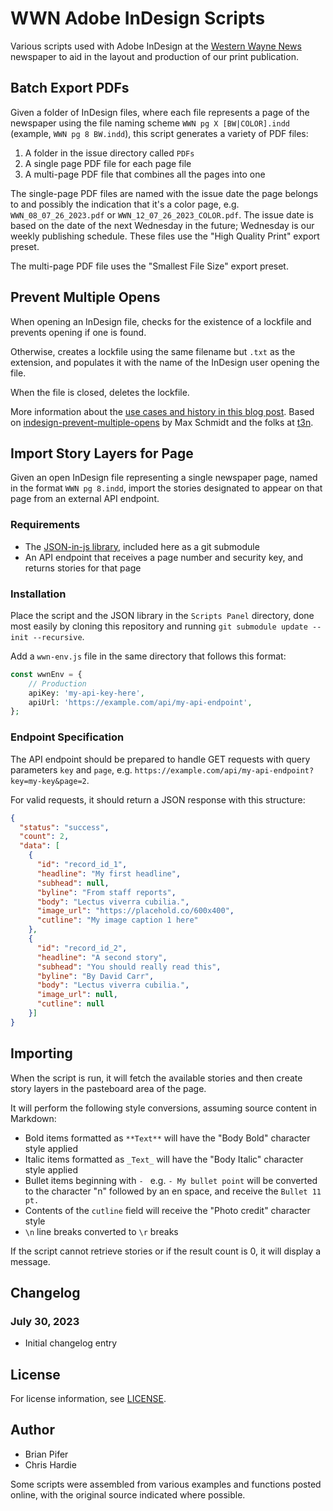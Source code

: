 # WWN Adobe InDesign Scripts

Various scripts used with Adobe InDesign at the [Western Wayne News](https://westernwaynenews.com) newspaper to aid in the layout and production of our print publication.

## Batch Export PDFs

Given a folder of InDesign files, where each file represents a page of the newspaper using the file naming scheme `WWN pg X [BW|COLOR].indd` (example, `WWN pg 8 BW.indd`), this script generates a variety of PDF files:

1. A folder in the issue directory called `PDFs`
2. A single page PDF file for each page file
3. A multi-page PDF file that combines all the pages into one

The single-page PDF files are named with the issue date the page belongs to and possibly the indication that it's a color page, e.g. `WWN_08_07_26_2023.pdf` or `WWN_12_07_26_2023_COLOR.pdf`. The issue date is based on the date of the next Wednesday in the future; Wednesday  is our weekly publishing schedule. These files use the "High Quality Print" export preset.

The multi-page PDF file uses the "Smallest File Size" export preset.

## Prevent Multiple Opens

When opening an InDesign file, checks for the existence of a lockfile and prevents opening if one is found.

Otherwise, creates a lockfile using the same filename but `.txt` as the extension, and populates it with the name of the InDesign user opening the file.

When the file is closed, deletes the lockfile.

More information about the [use cases and history in this blog post](https://tech.chrishardie.com/2022/locking-adobe-indesign-files-editing-shared-cloud/). Based on [indesign-prevent-multiple-opens](https://github.com/t3n/indesign-prevent-multiple-opens) by Max Schmidt and the folks at [t3n](https://t3n.de).

## Import Story Layers for Page

Given an open InDesign file representing a single newspaper page, named in the format `WWN pg 8.indd`, import the stories designated to appear on that page from an external API endpoint.

### Requirements

* The [JSON-in-js library](https://github.com/douglascrockford/JSON-js), included here as a git submodule
* An API endpoint that receives a page number and security key, and returns stories for that page

### Installation

Place the script and the JSON library in the `Scripts Panel` directory, done most easily by cloning this repository and running `git submodule update --init --recursive`.

Add a `wwn-env.js` file in the same directory that follows this format:

```php
const wwnEnv = {
	// Production
	apiKey: 'my-api-key-here',
	apiUrl: 'https://example.com/api/my-api-endpoint',
};
```

### Endpoint Specification

The API endpoint should be prepared to handle GET requests with query parameters `key` and `page`, e.g. `https://example.com/api/my-api-endpoint?key=my-key&page=2`.

For valid requests, it should return a JSON response with this structure:

```json
{
  "status": "success",
  "count": 2,
  "data": [
    {
      "id": "record_id_1",
      "headline": "My first headline",
      "subhead": null,
      "byline": "From staff reports",
      "body": "Lectus viverra cubilia.",
      "image_url": "https://placehold.co/600x400",
      "cutline": "My image caption 1 here"
    },
    {
      "id": "record_id_2",
      "headline": "A second story",
      "subhead": "You should really read this",
      "byline": "By David Carr",
      "body": "Lectus viverra cubilia.",
      "image_url": null,
      "cutline": null
    }]
}
```

## Importing

When the script is run, it will fetch the available stories and then create story layers in the pasteboard area of the page.

It will perform the following style conversions, assuming source content in Markdown:

* Bold items formatted as `**Text**` will have the "Body Bold" character style applied
* Italic items formatted as `_Text_` will have the "Body Italic" character style applied
* Bullet items beginning with `- ` e.g. `- My bullet point` will be converted to the character "n" followed by an en space, and receive the `Bullet 11 pt.`
* Contents of the `cutline` field will receive the "Photo credit" character style
* `\n` line breaks converted to `\r` breaks

If the script cannot retrieve stories or if the result count is 0, it will display a message.

## Changelog

### July 30, 2023

* Initial changelog entry

## License

For license information, see [LICENSE](LICENSE.md).

## Author

* Brian Pifer
* Chris Hardie

Some scripts were assembled from various examples and functions posted online, with the original source indicated where possible.
